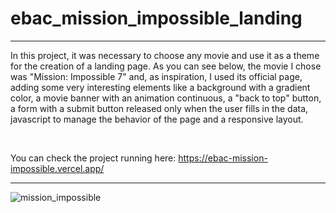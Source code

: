 # ebac_mission_impossible_landing

***
In this project, it was necessary to choose any movie and use it as a theme for the creation of a landing page. As you can see below, the movie I chose was "Mission: Impossible 7" 
and, as inspiration, I used its official page, adding some very interesting elements like a background with a gradient color, a movie banner with an animation continuous, 
a "back to top" button, a form with a submit button released only when the user fills in the data, javascript to manage the behavior of the page and a responsive layout.

<br>

You can check the project running here: https://ebac-mission-impossible.vercel.app/
***

![mission_impossible](https://github.com/willson-alflen/ebac_tech_talks/assets/87523872/e0b455c5-d166-4a41-9c60-abf90e746d2c)
